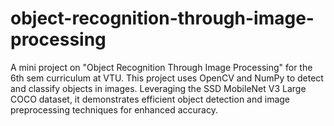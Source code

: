 # object-recognition-through-image-processing
A mini project on "Object Recognition Through Image Processing" for the 6th sem curriculum at VTU. This project uses OpenCV and NumPy to detect and classify objects in images. Leveraging the SSD MobileNet V3 Large COCO dataset, it demonstrates efficient object detection and image preprocessing techniques for enhanced accuracy.
